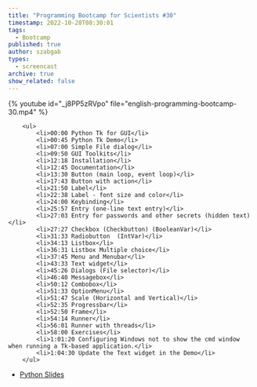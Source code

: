 ```yaml
---
title: "Programming Bootcamp for Scientists #30"
timestamp: 2022-10-28T08:30:01
tags:
  - Bootcamp
published: true
author: szabgab
types:
  - screencast
archive: true
show_related: false
---
```



{% youtube id="_j8PP5zRVpo" file="english-programming-bootcamp-30.mp4" %}

        <ul>
            <li>00:00 Python Tk for GUI</li>
            <li>00:45 Python Tk Demo</li>
            <li>07:00 Simple File dialog</li>
            <li>09:50 GUI Toolkits</li>
            <li>12:18 Installation</li>
            <li>12:45 Documentation</li>
            <li>13:30 Button (main loop, event loop)</li>
            <li>17:43 Button with action</li>
            <li>21:50 Label</li>
            <li>22:38 Label - font size and color</li>
            <li>24:00 Keybinding</li>
            <li>25:57 Entry (one-line text entry)</li>
            <li>27:03 Entry for passwords and other secrets (hidden text)</li>
            <li>27:27 Checkbox (Checkbutton) (BooleanVar)</li>
            <li>31:33 Radiobutton  (IntVar)</li>
            <li>34:13 Listbox</li>
            <li>36:31 Listbox Multiple choice</li>
            <li>37:45 Menu and Menubar</li>
            <li>43:33 Text widget</li>
            <li>45:26 Dialogs (File selector)</li>
            <li>46:40 Messagebox</li>
            <li>50:12 Combobox</li>
            <li>51:33 OptionMenu</li>
            <li>51:47 Scale (Horizontal and Vertical)</li>
            <li>52:35 Progressbar</li>
            <li>52:50 Frame</li>
            <li>54:14 Runner</li>
            <li>56:01 Runner with threads</li>
            <li>58:00 Exercises</li>
            <li>1:01:20 Configuring Windows not to show the cmd window when running a Tk-based application.</li>
            <li>1:04:30 Update the Text widget in the Demo</li>
        </ul>

* [Python Slides](/slides/python)

